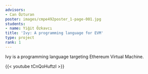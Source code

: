 ```yaml
---
advisors:
- Can Özturan
poster: images/cmpe492poster_1-page-001.jpg
students:
- name: Yiğit Özkavcı
title: 'Ivy: A programming language for EVM'
type: project
rank: 1
---
```


Ivy is a programming language targeting Ethereum Virtual Machine.


{{< youtube tCnQoHuftzI >}}